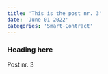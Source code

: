```yaml
---
title: 'This is the post nr. 3'
date: 'June 01 2022'
categories: 'Smart-Contract'
---
```


### Heading here

Post nr. 3
